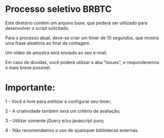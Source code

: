 # Processo seletivo BRBTC

Este diretório contém um arquivo base, que poderá ser utilizado para desenvolver o script solicitado.

Para o processo atual, deve-se criar um timer de 10 segundos, que mostra uma frase aleatória ao final da contagem.

Um vídeo de amostra será enviado ao seu e-mail.

Em caso de dúvidas, você poderá utilizar a aba "Issues", e responderemos o mais breve possível.

# Importante:
1 - Você é livre para estilizar e configurar seu timer;

2 - A criatividade também será um critério de avaliação;

3 - Utilizar somente jQuery e/ou javascript puro;

4 - Não recomendamos o uso de quaisquer bibliotecas externas.
